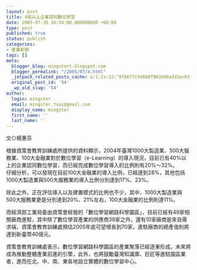 ```yaml
---
layout: post
title: 4成以上企業認同數位學習
date: 2005-07-30 16:54:00.000000000 +08:00
type: post
published: true
status: publish
categories:
- 產業新聞
tags: []
meta:
  blogger_blog: mingstert.blogspot.com
  blogger_permalink: "/2005/07/4.html"
  _jetpack_related_posts_cache: a:1:{s:32:"8f6677c9d6b0f903e98ad32ec61f8deb";a:2:{s:7:"expires";i:1453583352;s:7:"payload";a:3:{i:0;a:1:{s:2:"id";i:58;}i:1;a:1:{s:2:"id";i:158;}i:2;a:1:{s:2:"id";i:512;}}}}
  original_post_id: '54'
  _wp_old_slug: '54'
author:
  login: mingster
  email: mingster.tsai@gmail.com
  display_name: mingster
  first_name: ''
  last_name: ''
---
```

<p>文⊙楊惠芬
<p>根據資策會教育訓練處所提供的資料顯示，2004年臺灣1000大製造業、500大服務業、100大金融業對於數位學習（e-Learning）的導入現況，目前已有40%以上的企業認同數位學習，而已經完成數位學習導入的比例則有20%～32%。<br />仔細分析，可以發現在目前100大金融業的導入比例，已經達到28%，其他包括1000大製造業與500大服務業的導入比例分別達到17%、23%。</p>
<p>除此之外，正在評估導入以及建置模式的比例也不少，其中，1000大製造業與500大服務業更是分別達到20%、21%左右，100大金融業的比例則達11%。</p>
<p>而經濟部工業局委由資策會經營的「數位學習網路科學園區」，目前已經有49家相關廠商進駐，其中除了數位學習產業的供應商39家之外，還有10家廠商是來自需求端，資策會教育訓練處預估2005年底可望增長到70家，進駐廠商的總產值則將達到新臺幣40億元。</p>
<p>資策會教育訓練處表示，數位學習網路科學園區的產業聚落已經逐漸形成，未來將成為推動整體產業前進的引擎，此外，也將鼓勵臺灣知識庫、巨匠等進駐園區業者，進而在北、中、南、東各地設立實體的數位學習中心。</p>
